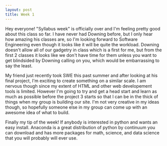 ```yaml
---
layout: post
title: Week 1
---
```


Hey everyone! "Syllabus week" is officially over and I'm feeling pretty good about this class so far.  I have never had Downing before, but I only hear how amazing his classes are, so I'm looking forward to Software Engineering even though it looks like it will be quite the workload.  Downing doesn't allow all of our gadgetry in class which is a first for me, but from the first 2 classes it looks like we don't have time for them unless you want to get blindsided by Downing calling on you, which would be embarrassing to say the least.
    
My friend just recently took SWE this past summer and after looking at his final project, I'm exciting to create something on a similar scale.  I am nervous though since my extent of HTML and other web developement tools is limited.  However I'm going to try and get a head start and learn as much as possible before the project 3 starts so that I can be in the thick of things when my group is building our site.  I'm not very creative in my ideas though, so hopefully someone else in my group can come up with an awesome idea of what to build.

Finally my tip of the week!  If anybody is interested in python and wants an easy install.  Anaconda is a great distribution of python by continuum you can download and has more packages for math, science, and data science that you will probably will ever use.

